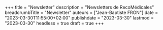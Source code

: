 +++
title = "Newsletter"
description = "Newsletters de RecoMédicales"
breadcrumbTitle = "Newsletter"
auteurs = ["Jean-Baptiste FRON"]
date = "2023-03-30T11:55:00+02:00"
publishdate = "2023-03-30"
lastmod = "2023-03-30"
headless = true
draft = true
+++
